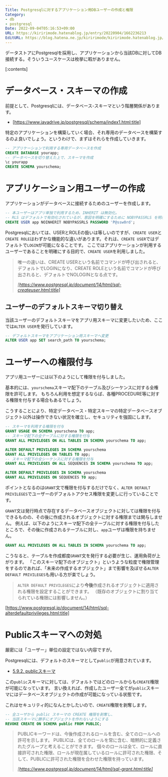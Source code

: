 ```yaml
---
Title: Postgresqlに対するアプリケーション用DBユーザーの作成と権限
Category:
- db
- postgresql
Date: 2022-09-04T05:16:53+09:00
URL: https://kiririmode.hatenablog.jp/entry/20220904/1662236213
EditURL: https://blog.hatena.ne.jp/kiririmode/kiririmode.hatenablog.jp/atom/entry/4207112889914721726
---
```


データストアにPostgresqlを採用し、アプリケーションから当該DBに対してDB接続する。そういうユースケースは枚挙に暇がありません。

[:contents]

# データベース・スキーマの作成

前提として、Postgresqlには、データベース-スキーマという階層関係があります。

- [https://www.javadrive.jp/postgresql/schema/index1.html:title]

特定のアプリケーションを構築していく場合、それ専用のデータベースを構築するのよ良いでしょう。というわけで、まずはそれらを作成していきます。

```sql
-- アプリケーションで利用する専用データベースを作成
CREATE DATABASE yourapp;
-- データベースを切り替えた上で、スキーマを作成
\c yourapp
CREATE SCHEMA yourschema;
```

# アプリケーション用ユーザーの作成

アプリケーションがデータベースに接続するためのユーザーを作成します。

```sql
-- 本ユーザーはアプリ単独で利用するため、INHERIT は無効化。
-- RLS はデフォルトで有効化されているが、意図を明確にするために NOBYPASSRLS を明示的に指定
CREATE USER app NOINHERIT NOBYPASSRLS PASSWORD 'P@ssw0rd';
```

Postgresqlにおいては、USERとROLEの扱いは等しいのですが、`CREATE USER`と`CREATE ROLE`はわずかな機能的な違いがあります。それは、`CREATE USER`ではデフォルトで`LOGIN`が可能になることです。
ここではアプリケーションが利用するユーザーであることを明確にする目的で、`CREATE USER`を利用しました。

> 唯一の違いは、CREATE USERという名前でコマンドが呼び出されると、デフォルトでLOGINになり、CREATE ROLEという名前でコマンドが呼び出されると、デフォルトでNOLOGINとなる点です。
>
> <cite>[https://www.postgresql.jp/document/14/html/sql-createuser.html:title]</cite>

## ユーザーのデフォルトスキーマ切り替え

当該ユーザーのデフォルトスキーマをアプリ用スキーマに変更したいため、ここでは`ALTER USER`を発行しています。

```sql
-- デフォルトスキーマをアプリケーション用スキーマへ変更
ALTER USER app SET search_path TO yourschema;
```

# ユーザーへの権限付与

アプリ用ユーザーには以下のようにして権限を付与しました。

基本的には、`yourschema`スキーマ配下のテーブル及びシーケンスに対する全権限を許可します。
もちろん利用を想定するならば、各種PROCEDURE等に対する権限を付与する場合もあるでしょう。

こうすることにより、特定データベース・特定スキーマの特定データベースオブジェクト以外は操作できない状況を確立し、セキュリティを強固にします。

```sql
-- スキーマを利用する権限を付与
GRANT USAGE ON SCHEMA yourschena TO app;
-- スキーマ配下の全テーブルに対する権限を付与
GRANT ALL PRIVILEGES ON ALL TABLES IN SCHEMA yourschema TO app;

ALTER DEFAULT PRIVILEGES IN SCHEMA yourschema
GRANT ALL PRIVILEGES ON TABLES TO app;
-- スキーマ配下の全シーケンスに対する権限を付与
GRANT ALL PRIVILEGES ON ALL SEQUENCES IN SCHEMA yourschema TO app;

ALTER DEFAULT PRIVILEGES IN SCHEMA yourschema
GRANT ALL PRIVILEGES ON SEQUENCES TO app;
```

ポイントとなるのは`GRANT`文で権限を付与するだけでなく、`ALTER DEFAULT PRIVILEGES`でユーザーのデフォルトアクセス権限を変更しに行っていることです。

`GRANT`文は発行時点で存在するデータベースオブジェクトに対しては権限を付与できるものの、その後に作成されるオブジェクトに対する権限までは関与しません。
例えば、以下のようにスキーマ配下の全テーブルに対する権限を付与したところで、その後に作成されるテーブルに対し、`app`ユーザは権限を持ちません。

```sql
GRANT ALL PRIVILEGES ON ALL TABLES IN SCHEMA yourschema TO app;
```

こうなると、テーブルを作成都度`GRANT`文を発行する必要が生じ、運用負荷が上がります。
「このスキーマ配下のオブジェクト」というような粒度で権限管理をするのであれば、「未来の作成するオブジェクト」まで影響を及ぼせる`ALTER DEFAULT PRIVILEGES`も用いる方が楽でしょう。

> `ALTER DEFAULT PRIVILEGES`により**今後**作成されるオブジェクトに適用される権限を設定することができます。 （既存のオブジェクトに割り当てられている権限には影響しません。）
>
[https://www.postgresql.jp/document/14/html/sql-alterdefaultprivileges.html:title]

# Publicスキーマへの対処

厳密には「ユーザー」単位の設定ではない内容ですが。

Postgresqlには、デフォルトのスキーマとして`public`が用意されています。

- [5.9.2. publicスキーマ](https://www.postgresql.jp/document/14/html/ddl-schemas.html#DDL-SCHEMAS-PUBLIC)

この`public`スキーマに対しては、デフォルトではどのロールからも`CREATE`権限が可能になっています。
言い換えれば、作成したユーザー全てが`public`スキーマにはデータベースオブジェクトの作成が可能になっている状態です。

これはセキュリティ的になんとかしたいので、`CREATE`権限を剥奪します。

```sql
-- 全ユーザから public スキーマの CREATE 権限を剥奪し、
-- 当該スキーマに勝手にオブジェクトを作れないようにする
REVOKE CREATE ON SCHEMA public FROM PUBLIC;
```

> PUBLICキーワードは、今後作成されるロールを含む、全てのロールへの許可を示します。 PUBLICは、全てのロールを常に含む、暗黙的に定義されたグループと考えることができます。 個々のロールは全て、ロールに直接許可された権限、ロールが現在属しているロールに許可された権限、そして、PUBLICに許可された権限を合わせた権限を持っています。
>
> <cite>[https://www.postgresql.jp/document/14/html/sql-grant.html:title]</cite>
